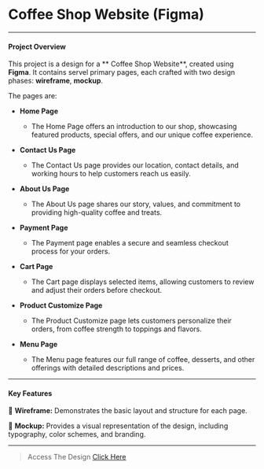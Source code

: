#  Coffee Shop Website (Figma)
------------- 
#### Project Overview
This project is a design for a ** Coffee Shop Website**, created using **Figma**. It contains servel primary pages, each crafted with two design phases: **wireframe**, **mockup**.

The pages are:

- **Home Page**  
  - The Home Page offers an introduction to our shop, showcasing featured products, special offers, and our unique coffee experience.  

- **Contact Us Page**  
  - The Contact Us page provides our location, contact details, and working hours to help customers reach us easily.  

- **About Us Page**  
  - The About Us page shares our story, values, and commitment to providing high-quality coffee and treats.  

- **Payment Page**  
  - The Payment page enables a secure and seamless checkout process for your orders.  

- **Cart Page**  
  - The Cart page displays selected items, allowing customers to review and adjust their orders before checkout.  

- **Product Customize Page**  
  - The Product Customize page lets customers personalize their orders, from coffee strength to toppings and flavors.  

- **Menu Page**  
  - The Menu page features our full range of coffee, desserts, and other offerings with detailed descriptions and prices.
-------------
#### Key Features

📄 **Wireframe:** Demonstrates the basic layout and structure for each page.

🎨 **Mockup:** Provides a visual representation of the design, including typography, color schemes, and branding.

-------------
>Access The Design
[Click Here](https://www.figma.com/design/rCv92ijIwIz8plDU9m6zcM/Coffee-Shop?m=auto&t=gY0VFzKbWltYWkCV-6)
